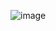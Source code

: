 ![image](https://user-images.githubusercontent.com/65271369/174621234-71e535f5-997f-4e4f-9012-5e3f86dc360e.png)
